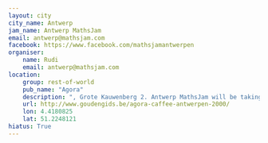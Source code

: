 ```yaml
---
layout: city                                           
city_name: Antwerp                                                               
jam_name: Antwerp MathsJam
email: antwerp@mathsjam.com
facebook: https://www.facebook.com/mathsjamantwerpen
organiser:
    name: Rudi
    email: antwerp@mathsjam.com
location:
    group: rest-of-world
    pub_name: "Agora"
    description: ", Grote Kauwenberg 2. Antwerp MathsJam will be taking a break in July and August 2017, and will return in September"
    url: http://www.goudengids.be/agora-caffee-antwerpen-2000/
    lon: 4.4180825
    lat: 51.2248121
hiatus: True
---
```

